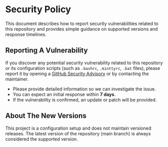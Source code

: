 # Security Policy

This document describes how to report security vulnerabilities related to this repository and provides simple guidance on supported versions and response timelines.

## Reporting A Vulnerability

If you discover any potential security vulnerability related to this repository or its configuration scripts (such as `.bashrc`, `.minttyrc`, `.bat` files), please report it by opening a [GitHub Security Advisory](https://github.com/JuegaTade7175/algol68-vscode-genie-setup/security/advisories/new) or by contacting the maintainer.

- Please provide detailed information so we can investigate the issue.
- You can expect an initial response within **7 days**.
- If the vulnerability is confirmed, an update or patch will be provided.

## About The New Versions

This project is a configuration setup and does not maintain versioned releases. The latest version of the repository (main branch) is always considered the supported version.
